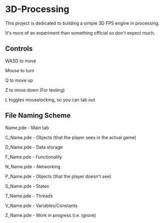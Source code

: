 # 3D-Processing

This project is dedicated to building a simple 3D FPS engine in processing.

It's more of an experiment than something official so don't expect much.


## Controls

WASD to move

Mouse to turn

Q to move up

Z to move down (For testing)

L toggles mouselocking, so you can tab out


## File Naming Scheme

Name.pde - Main tab

C_Name.pde - Objects (that the player sees in the actual game)

D_Name.pde - Data storage

F_Name.pde - Functionality

N_Name.pde - Networking

P_Name.pde - Objects (that the player doesn't see)

S_Name.pde - States

T_Name.pde - Threads

V_Name.pde - Variables/Constants

Z_Name.pde - Work in progress (i.e. ignore)
